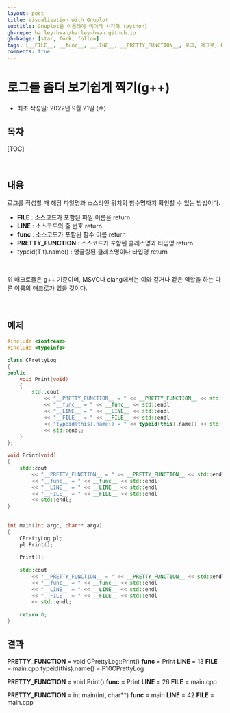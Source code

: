 ```yaml
---
layout: post
title: Visualization with Gnuplot 
subtitle: Gnuplot을 이용하여 데이터 시각화 (python)
gh-repo: harley-hwan/harley-hwan.github.io
gh-badge: [star, fork, follow]
tags: [__FILE__, __func__, __LINE__, __PRETTY_FUNCTION__, 로그, 매크로, C++, g++, log, typeid, typeid(T t).name()]
comments: true
---
```


# 로그를 좀더 보기쉽게 찍기(g++)
- 최초 작성일: 2022년 9월 21일 (수)

## 목차

[TOC]

<br/>

## 내용

로그를 작성할 때 해당 파일명과 소스라인 위치의 함수명까지 확인할 수 있는 방법이다.

- __FILE__ : 소스코드가 포함된 파일 이름을 return
- __LINE__ : 소스코드의 줄 번호 return
- __func__ : 소스코드가 포함된 함수 이름 return
- __PRETTY_FUNCTION__ : 소스코드가 포함된 클래스명과 타입명 return
- typeid(T t).name() : 맹글링된 클래스명이나 타입명 return

<br/>

위 매크로들은 g++ 기준이며, MSVC나 clang에서는 이와 같거나 같은 역할을 하는 다른 이름의 매크로가 있을 것이다.

<br/>

## 예제

```c++
#include <iostream>
#include <typeinfo>

class CPrettyLog
{
public:
    void Print(void)
    {
        std::cout
            << "__PRETTY_FUNCTION__ = " << __PRETTY_FUNCTION__ << std::endl
            << "__func__ = " << __func__ << std::endl
            << "__LINE__ = " << __LINE__ << std::endl
            << "__FILE__ = " << __FILE__ << std::endl
            << "typeid(this).name() = " << typeid(this).name() << std::endl
            << std::endl;
    }
};

void Print(void)
{
    std::cout
        << "__PRETTY_FUNCTION__ = " << __PRETTY_FUNCTION__ << std::endl
        << "__func__ = " << __func__ << std::endl
        << "__LINE__ = " << __LINE__ << std::endl
        << "__FILE__ = " << __FILE__ << std::endl
        << std::endl;
}
 
 
int main(int argc, char** argv)
{
    CPrettyLog pl;
    pl.Print();
 
    Print();
 
    std::cout
        << "__PRETTY_FUNCTION__ = " << __PRETTY_FUNCTION__ << std::endl
        << "__func__ = " << __func__ << std::endl
        << "__LINE__ = " << __LINE__ << std::endl
        << "__FILE__ = " << __FILE__ << std::endl
        << std::endl;
 
    return 0;
}
```

## 결과

__PRETTY_FUNCTION__ = void CPrettyLog::Print()
__func__ = Print
__LINE__ = 13
__FILE__ = main.cpp
typeid(this).name() = P10CPrettyLog

__PRETTY_FUNCTION__ = void Print()
__func__ = Print
__LINE__ = 26
__FILE__ = main.cpp

__PRETTY_FUNCTION__ = int main(int, char**)
__func__ = main
__LINE__ = 42
__FILE__ = main.cpp
